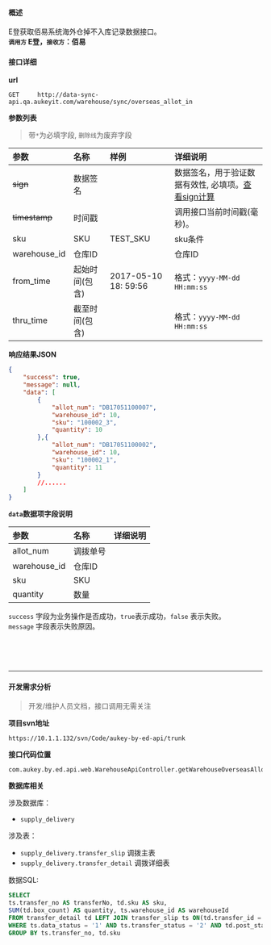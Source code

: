 #### 概述
E登获取佰易系统海外仓掉不入库记录数据接口。<br/>
__`调用方` E登，`接收方`：佰易__

#### 接口详细

__url__

```text
GET     http://data-sync-api.qa.aukeyit.com/warehouse/sync/overseas_allot_in
```

__参数列表__
> 带`*`为必填字段, `删除线`为废弃字段

| 参数           | 名称           | 样例                  | 详细说明                                                                        |
|:--------------|:--------------|:----------------------|:-------------------------------------------------------------------------------|
| ~~sign~~      | 数据签名       |                       | 数据签名，用于验证数据有效性, 必填项。[查看sign计算](/modules/data-init/sign_build) |
| ~~timestamp~~ | 时间戳         |                       | 调用接口当前时间戳(毫秒)。                                                        |
| sku           | SKU           | TEST_SKU              | sku条件                                                                        |
| warehouse_id  | 仓库ID         |                       | 仓库ID                                                                         |
| from_time     | 起始时间(包含)  | 2017-05-10 18: 59:56  | 格式：`yyyy-MM-dd HH:mm:ss`                                                    |
| thru_time     | 截至时间(包含)  |                       | 格式：`yyyy-MM-dd HH:mm:ss`                                                    |

__响应结果JSON__

```json
{
    "success": true,
    "message": null,
    "data": [
        {
            "allot_num": "DB17051100007",
            "warehouse_id": 10,
            "sku": "100002_3",
            "quantity": 10
        },{
            "allot_num": "DB17051100002",
            "warehouse_id": 10,
            "sku": "100002_1",
            "quantity": 11
        }
        //......
    ]
}
```

__`data`数据项字段说明__

| 参数          | 名称     | 详细说明 |
|:-------------|:--------|:--------|
| allot_num    | 调拨单号 |         |
| warehouse_id | 仓库ID   |         |
| sku          | SKU     |         |
| quantity     | 数量     |  　       |

`success` 字段为业务操作是否成功，`true`表示成功，`false` 表示失败。 <br />
`message` 字段表示失败原因。


<br/><br/><br/>

---

#### 开发需求分析
> 开发/维护人员文档，接口调用无需关注

__项目svn地址__
```text
https://10.1.1.132/svn/Code/aukey-by-ed-api/trunk
```

__接口代码位置__
```text
com.aukey.by.ed.api.web.WarehouseApiController.getWarehouseOverseasAllotInput(request)
```


__数据库相关__

涉及数据库：
- `supply_delivery`

涉及表：
- `supply_delivery.transfer_slip` 调拨主表
- `supply_delivery.transfer_detail` 调拨详细表

数据SQL:
```sql
SELECT 
ts.transfer_no AS transferNo, td.sku AS sku, 
SUM(td.box_count) AS quantity, ts.warehouse_id AS warehouseId
FROM transfer_detail td LEFT JOIN transfer_slip ts ON(td.transfer_id = ts.transfer_id)
WHERE ts.data_status = '1' AND ts.transfer_status = '2' AND td.post_status= '0'
GROUP BY ts.transfer_no, td.sku
```